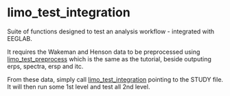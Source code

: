 # limo_test_integration

Suite of functions designed to test an analysis workflow - integrated with EEGLAB.

It requires the Wakeman and Henson data to be preprocessed using [limo_test_preprocess](https://github.com/LIMO-EEG-Toolbox/limo_test_integration/blob/main/limo_test_preprocess.m) which is the same as the tutorial, beside outputing erps, spectra, ersp and itc.

From these data, simply call [limo_test_integration](https://github.com/LIMO-EEG-Toolbox/limo_test_integration/blob/main/limo_test_integration.m) pointing to the STUDY file. It will then run some 1st level and test all 2nd level.
